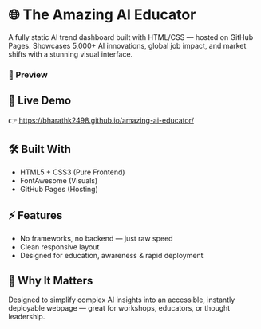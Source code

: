 # 🌐 The Amazing AI Educator

A fully static AI trend dashboard built with HTML/CSS — hosted on GitHub Pages. Showcases 5,000+ AI innovations, global job impact, and market shifts with a stunning visual interface.

### 📸 Preview

## 🔗 Live Demo
👉 https://bharathk2498.github.io/amazing-ai-educator/

## 🛠 Built With
- HTML5 + CSS3 (Pure Frontend)
- FontAwesome (Visuals)
- GitHub Pages (Hosting)

## ⚡ Features
- No frameworks, no backend — just raw speed
- Clean responsive layout
- Designed for education, awareness & rapid deployment

## 📌 Why It Matters
Designed to simplify complex AI insights into an accessible, instantly deployable webpage — great for workshops, educators, or thought leadership.
